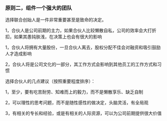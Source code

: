 ### 原则二，组件一个强大的团队

选择联合创始人是一件非常重要甚至是致命的决定。

1，合伙人是公司前期的主力，如果合伙人比较懒散自私，公司的效率会大打折扣，如果其愚钝肤浅，在决策上也会有很大的影响

1，合伙人将拥有大量股份，一旦合伙人离去，股权分配不佳会对融资和吸引鼓励人才造成影响

2，合伙人将是公司文化的一部分，其工作方式会影响到其他员工的工作方式和习惯

选择合伙人的几点建议（按照重要程度排序）：

1，至少，要有吃苦耐劳、知难而上的毅力，而不是懒散享乐、缺乏自制

2，可以理性的思考问题，而不是随性感性的做决定，头脑灵活，有全局观

3，有相关的专长和经验，或是有相关的人际资源，可以为公司前期提供很大价值
